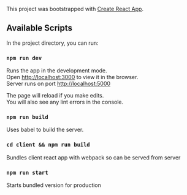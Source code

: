 This project was bootstrapped with [Create React App](https://github.com/facebook/create-react-app).

## Available Scripts

In the project directory, you can run:

### `npm run dev`

Runs the app in the development mode.<br>
Open [http://localhost:3000](http://localhost:3000) to view it in the browser.<br>
Server runs on port [http://localhost:5000](http://localhost:5000)

The page will reload if you make edits.<br>
You will also see any lint errors in the console.

### `npm run build`

Uses babel to build the server.<br>


### `cd client && npm run build`

Bundles client react app with webpack so can be served from server<br>


### `npm run start`

Starts bundled version for production
